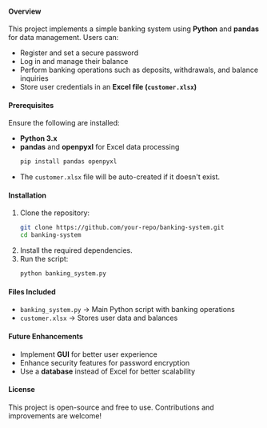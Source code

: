 
#### **Overview**
This project implements a simple banking system using **Python** and **pandas** for data management. Users can:
- Register and set a secure password
- Log in and manage their balance
- Perform banking operations such as deposits, withdrawals, and balance inquiries
- Store user credentials in an **Excel file (`customer.xlsx`)**

#### **Prerequisites**
Ensure the following are installed:
- **Python 3.x**
- **pandas** and **openpyxl** for Excel data processing  
  ```sh
  pip install pandas openpyxl
  ```
- The `customer.xlsx` file will be auto-created if it doesn't exist.

#### **Installation**
1. Clone the repository:
   ```sh
   git clone https://github.com/your-repo/banking-system.git
   cd banking-system
   ```
2. Install the required dependencies.
3. Run the script:
   ```sh
   python banking_system.py
   ```

#### **Files Included**
- `banking_system.py` → Main Python script with banking operations  
- `customer.xlsx` → Stores user data and balances  

#### **Future Enhancements**
- Implement **GUI** for better user experience  
- Enhance security features for password encryption  
- Use a **database** instead of Excel for better scalability  

#### **License**
This project is open-source and free to use. Contributions and improvements are welcome!


